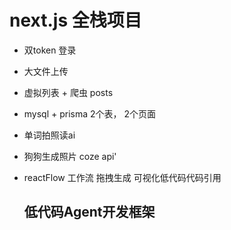 # next.js 全栈项目
- 双token 登录
- 大文件上传
- 虚拟列表 + 爬虫 posts
- mysql + prisma
  2个表， 2个页面
- 单词拍照读ai
- 狗狗生成照片 coze api'
- reactFlow
  工作流 拖拽生成 可视化低代码代码引用

  ## 低代码Agent开发框架
